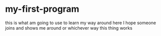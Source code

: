 # my-first-program
this is what am going to use to learn my way around here
I hope someone joins and shows me around or whichever way this thing works 
